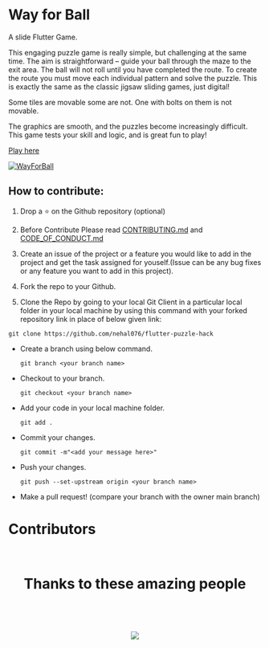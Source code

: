 # Way for Ball

A slide Flutter Game.

This engaging puzzle game is really simple, but challenging at the same time. The aim is straightforward – guide your ball through the maze to the exit area. The ball will not roll until you have completed the route. To create the route you must move each individual pattern and solve the puzzle. This is exactly the same as the classic jigsaw sliding games, just digital!

Some tiles are movable some are not. One with bolts on them is not movable.

The graphics are smooth, and the puzzles become increasingly difficult. This game tests your skill and logic, and is great fun to play!

[Play here](https://wayforball.web.app/)

[![WayForBall](https://wayforball.web.app/main-background.png)](https://wayforball.web.app/)



## How to contribute:

1. Drop a :star: on the Github repository (optional)<br/>

2. Before Contribute Please read [CONTRIBUTING.md](https://github.com/sb-decoder/flutter-puzzle-hack/blob/master/CONTRIBUTING.md) and [CODE_OF_CONDUCT.md](https://github.com/sb-decoder/flutter-puzzle-hack/blob/master/CODE_OF_CONDUCT.md)

3. Create an issue of the project or a feature you would like to add in the project and get the task assigned for youself.(Issue can be any bug fixes or any feature you want to add in this project).

4. Fork the repo to your Github.<br/>

5. Clone the Repo by going to your local Git Client in a particular local folder in your local machine by using this command with your forked repository link in place of below given link: <br/>
  ```
  git clone https://github.com/nehal076/flutter-puzzle-hack
  ```
- Create a branch using below command.
  ```
  git branch <your branch name>
  ```
- Checkout to your branch.
  ```
  git checkout <your branch name>
  ```
- Add your code in your local machine folder.
  ```
  git add .
  ```
- Commit your changes.
  ```
  git commit -m"<add your message here>"
  ```
- Push your changes.
  ```
  git push --set-upstream origin <your branch name>
  ```

- Make a pull request! (compare your branch with the owner main branch)

# Contributors
<br>
<h1 align="center">
 <b>Thanks to these amazing people
<h1>
<a href="https://github.com/nehal076/flutter-puzzle-hack/graphs/contributors">
  <img src="https://contrib.rocks/image?repo=nehal076/flutter-puzzle-hack&&max=817" />
</a>
